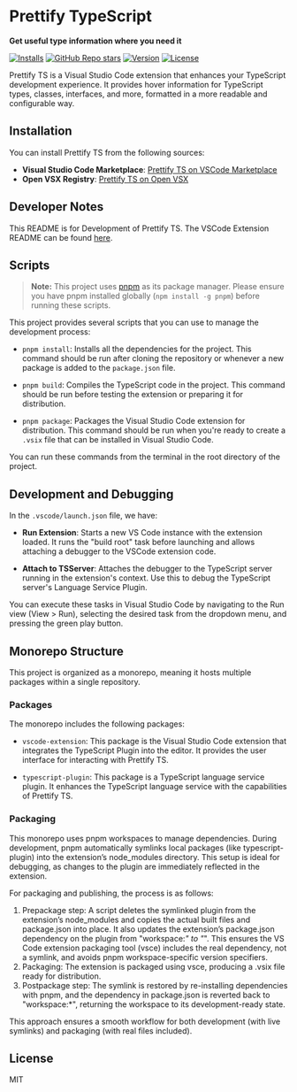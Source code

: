 # Prettify TypeScript

**Get useful type information where you need it**

[![Installs](https://img.shields.io/vscode-marketplace/i/MylesMurphy.prettify-ts)](https://marketplace.visualstudio.com/items?itemName=MylesMurphy.prettify-ts)
[![GitHub Repo stars](https://img.shields.io/github/stars/mylesmmurphy/prettify-ts?style=social)](https://github.com/mylesmmurphy/prettify-ts)
[![Version](https://img.shields.io/vscode-marketplace/v/MylesMurphy.prettify-ts)](https://marketplace.visualstudio.com/items?itemName=MylesMurphy.prettify-ts)
[![License](https://img.shields.io/github/license/mylesmmurphy/prettify-ts)](https://github.com/mylesmmurphy/prettify-ts/blob/main/LICENSE)

Prettify TS is a Visual Studio Code extension that enhances your TypeScript development experience. It provides hover information for TypeScript types, classes, interfaces, and more, formatted in a more readable and configurable way.

## Installation

You can install Prettify TS from the following sources:

- **Visual Studio Code Marketplace**: [Prettify TS on VSCode Marketplace](https://marketplace.visualstudio.com/items?itemName=MylesMurphy.prettify-ts)
- **Open VSX Registry**: [Prettify TS on Open VSX](https://open-vsx.org/extension/MylesMurphy/prettify-ts)

## Developer Notes

This README is for Development of Prettify TS. The VSCode Extension README can be found [here](./packages/vscode-extension/README.md).

## Scripts

> **Note:** This project uses [pnpm](https://pnpm.io/) as its package manager. Please ensure you have pnpm installed globally (`npm install -g pnpm`) before running these scripts.

This project provides several scripts that you can use to manage the development process:

- `pnpm install`: Installs all the dependencies for the project. This command should be run after cloning the repository or whenever a new package is added to the `package.json` file.

- `pnpm build`: Compiles the TypeScript code in the project. This command should be run before testing the extension or preparing it for distribution.

- `pnpm package`: Packages the Visual Studio Code extension for distribution. This command should be run when you're ready to create a `.vsix` file that can be installed in Visual Studio Code.

You can run these commands from the terminal in the root directory of the project.

## Development and Debugging

In the `.vscode/launch.json` file, we have:

- **Run Extension**: Starts a new VS Code instance with the extension loaded. It runs the "build root" task before launching and allows attaching a debugger to the VSCode extension code.

- **Attach to TSServer**: Attaches the debugger to the TypeScript server running in the extension's context. Use this to debug the TypeScript server's Language Service Plugin.

You can execute these tasks in Visual Studio Code by navigating to the Run view (View > Run), selecting the desired task from the dropdown menu, and pressing the green play button.

## Monorepo Structure

This project is organized as a monorepo, meaning it hosts multiple packages within a single repository.

### Packages

The monorepo includes the following packages:

- `vscode-extension`: This package is the Visual Studio Code extension that integrates the TypeScript Plugin into the editor. It provides the user interface for interacting with Prettify TS.

- `typescript-plugin`: This package is a TypeScript language service plugin. It enhances the TypeScript language service with the capabilities of Prettify TS.

### Packaging

This monorepo uses pnpm workspaces to manage dependencies. During development, pnpm automatically symlinks local packages (like typescript-plugin) into the extension’s node_modules directory. This setup is ideal for debugging, as changes to the plugin are immediately reflected in the extension.

For packaging and publishing, the process is as follows:

1. Prepackage step: A script deletes the symlinked plugin from the extension’s node_modules and copies the actual built files and package.json into place. It also updates the extension’s package.json dependency on the plugin from "workspace:*" to "*". This ensures the VS Code extension packaging tool (vsce) includes the real dependency, not a symlink, and avoids pnpm workspace-specific version specifiers.
2. Packaging: The extension is packaged using vsce, producing a .vsix file ready for distribution.
3. Postpackage step: The symlink is restored by re-installing dependencies with pnpm, and the dependency in package.json is reverted back to "workspace:*", returning the workspace to its development-ready state.

This approach ensures a smooth workflow for both development (with live symlinks) and packaging (with real files included).

## License

MIT
